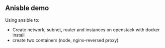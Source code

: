 ## Anisble demo

Using ansible to:

* Create network, subnet, router and instances on openstack with docker install
* create two containers (node, nginx-reversed proxy)